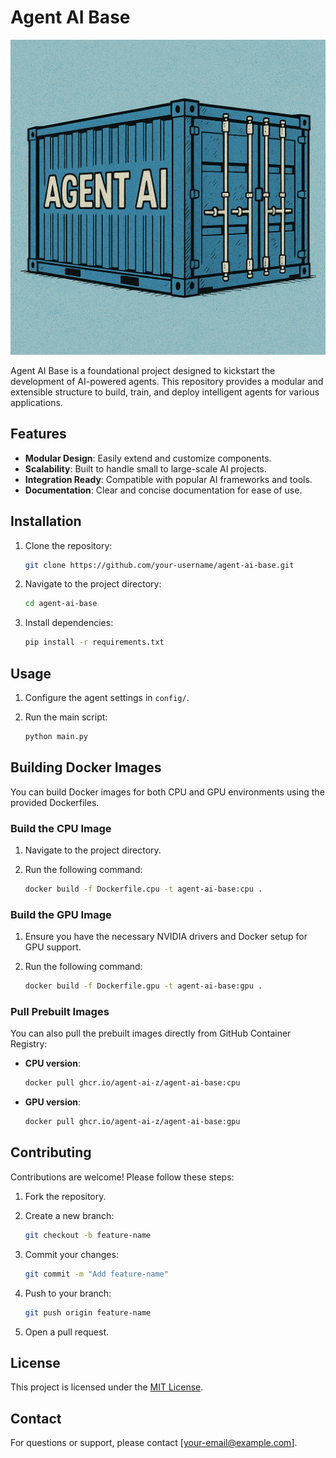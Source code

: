 # Agent AI Base

![agent-ai-base](./agent-ai-base.png)

Agent AI Base is a foundational project designed to kickstart the development of AI-powered agents. This repository provides a modular and extensible structure to build, train, and deploy intelligent agents for various applications.

## Features

- **Modular Design**: Easily extend and customize components.
- **Scalability**: Built to handle small to large-scale AI projects.
- **Integration Ready**: Compatible with popular AI frameworks and tools.
- **Documentation**: Clear and concise documentation for ease of use.

## Installation

1. Clone the repository:

    ```bash
    git clone https://github.com/your-username/agent-ai-base.git
    ```

2. Navigate to the project directory:

    ```bash
    cd agent-ai-base
    ```

3. Install dependencies:

    ```bash
    pip install -r requirements.txt
    ```

## Usage

1. Configure the agent settings in `config/`.
2. Run the main script:

    ```bash
    python main.py
    ```

## Building Docker Images

You can build Docker images for both CPU and GPU environments using the provided Dockerfiles.

### Build the CPU Image

1. Navigate to the project directory.
2. Run the following command:

    ```bash
    docker build -f Dockerfile.cpu -t agent-ai-base:cpu .
    ```

### Build the GPU Image

1. Ensure you have the necessary NVIDIA drivers and Docker setup for GPU support.
2. Run the following command:

    ```bash
    docker build -f Dockerfile.gpu -t agent-ai-base:gpu .
    ```

### Pull Prebuilt Images

You can also pull the prebuilt images directly from GitHub Container Registry:

- **CPU version**:

    ```bash
    docker pull ghcr.io/agent-ai-z/agent-ai-base:cpu
    ```

- **GPU version**:

    ```bash
    docker pull ghcr.io/agent-ai-z/agent-ai-base:gpu
    ```

## Contributing

Contributions are welcome! Please follow these steps:

1. Fork the repository.
2. Create a new branch:

    ```bash
    git checkout -b feature-name
    ```

3. Commit your changes:

    ```bash
    git commit -m "Add feature-name"
    ```

4. Push to your branch:

    ```bash
    git push origin feature-name
    ```
    
5. Open a pull request.

## License

This project is licensed under the [MIT License](LICENSE).

## Contact

For questions or support, please contact [your-email@example.com].
